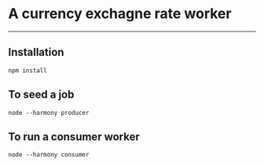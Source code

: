 # A currency exchagne rate worker
---

## Installation

```
npm install
```


## To seed a job

```
node --harmony producer
```


## To run a consumer worker 
```
node --harmony consumer
```

